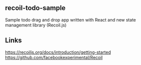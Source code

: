 ## recoil-todo-sample

Sample todo drag and drop app written with React and new state management library (Recoil.js)

## Links

https://recoiljs.org/docs/introduction/getting-started
https://github.com/facebookexperimental/Recoil
